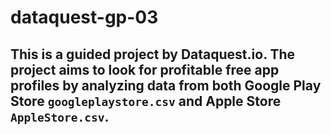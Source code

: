 # dataquest-gp-03

## This is a guided project by Dataquest.io. The project aims to look for profitable free app profiles by analyzing data from both Google Play Store `googleplaystore.csv` and Apple Store `AppleStore.csv`.
